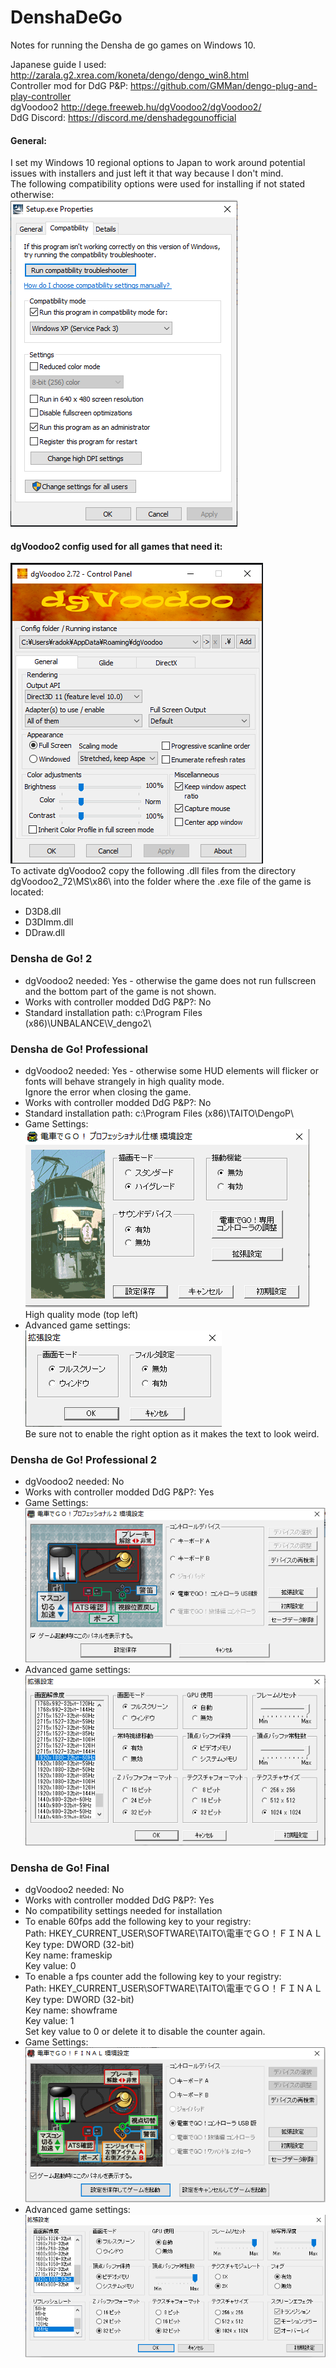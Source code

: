 # DenshaDeGo
Notes for running the Densha de go games on Windows 10.  

Japanese guide I used: http://zarala.g2.xrea.com/koneta/dengo/dengo_win8.html  
Controller mod for DdG P&P: https://github.com/GMMan/dengo-plug-and-play-controller  
dgVoodoo2 http://dege.freeweb.hu/dgVoodoo2/dgVoodoo2/  
DdG Discord: https://discord.me/denshadegounofficial  

#### General:  
I set my Windows 10 regional options to Japan to work around potential issues with installers and just left it that way because I don't mind.  
The following compatibility options were used for installing if not stated otherwise:  
![Image of compatibility options](Pictures/w10_compatibility.PNG)  

#### dgVoodoo2 config used for all games that need it:
![Image of dgVoodoo2 config](Pictures/dgvoodo2.PNG)  
To activate dgVoodoo2 copy the following .dll files from the directory dgVoodoo2_72\MS\x86\ into the folder where the .exe file of the game is located:  
* D3D8.dll
* D3DImm.dll
* DDraw.dll

###  __Densha de Go! 2__
* dgVoodoo2 needed: Yes - otherwise the game does not run fullscreen and the bottom part of the game is not shown.
* Works with controller modded DdG P&P?: No
* Standard installation path: c:\Program Files (x86)\UNBALANCE\V_dengo2\  


### __Densha de Go! Professional__
* dgVoodoo2 needed: Yes - otherwise some HUD elements will flicker or fonts will behave strangely in high quality mode.  
Ignore the error when closing the game.
* Works with controller modded DdG P&P?: No
* Standard installation path: c:\Program Files (x86)\TAITO\DengoP\
* Game Settings:  
![Image of dengop](Pictures/dengop_settings.PNG)  
High quality mode (top left)  
* Advanced game settings:  
![Image of dengop advanced](Pictures/dengop_adv_settings.PNG)  
Be sure not to enable the right option as it makes the text to look weird.  


### __Densha de Go! Professional 2__
* dgVoodoo2 needed: No
* Works with controller modded DdG P&P?: Yes
* Game Settings:  
![Image of dengop2](Pictures/dengop2_settings.PNG)  
* Advanced game settings:  
![Image of dengop2 advanced](Pictures/dengop2_adv_settings.PNG)  


### __Densha de Go! Final__
* dgVoodoo2 needed: No
* Works with controller modded DdG P&P?: Yes
* No compatibility settings needed for installation
* To enable 60fps add the following key to your registry:  
Path: HKEY_CURRENT_USER\SOFTWARE\TAITO\電車でＧＯ！ＦＩＮＡＬ  
Key type: DWORD (32-bit)  
Key name: frameskip  
Key value: 0  
* To enable a fps counter add the following key to your registry:  
Path: HKEY_CURRENT_USER\SOFTWARE\TAITO\電車でＧＯ！ＦＩＮＡＬ  
Key type: DWORD (32-bit)  
Key name: showframe  
Key value: 1  
Set key value to 0 or delete it to disable the counter again.  
* Game Settings:  
![Image of dengop2](Pictures/dengofinal_settings.PNG)  
* Advanced game settings:  
![Image of dengop2 advanced](Pictures/dengofinal_adv_settings.PNG)  
